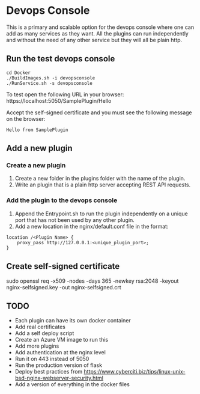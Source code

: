 # Devops Console
This is a primary and scalable option for the devops console where one can add as many services as they want.
All the plugins can run independently and without the need of any other service but they will all be plain http.

## Run the test devops console
```
cd Docker
./BuildImages.sh -i devopsconsole
./RunService.sh -s devopsconsole
```
To test open the following URL in your browser:
https://localhost:5050/SamplePlugin/Hello

Accept the self-signed certificate and you must see the following message on the browser:
```
Hello from SamplePlugin
```

## Add a new plugin
### Create a new plugin
1. Create a new folder in the plugins folder with the name of the plugin.
2. Write an plugin that is a plain http server accepting REST API requests.

### Add the plugin to the devops console
1. Append the Entrypoint.sh to run the plugin independently on a unique port that has not been used by any other plugin.
2. Add a new location in the nginx/default.conf file in the format:
```
location /<Plugin Name> {
    proxy_pass http://127.0.0.1:<unique_plugin_port>;
}
```

## Create self-signed certificate
sudo openssl req -x509 -nodes -days 365 -newkey rsa:2048 -keyout nginx-selfsigned.key -out nginx-selfsigned.crt

## TODO
- Each plugin can have its own docker container
- Add real certificates
- Add a self deploy script
- Create an Azure VM image to run this
- Add more plugins
- Add authentication at the nginx level
- Run it on 443 instead of 5050
- Run the production version of flask
- Deploy best practices from https://www.cyberciti.biz/tips/linux-unix-bsd-nginx-webserver-security.html
- Add a version of everything in the docker files
